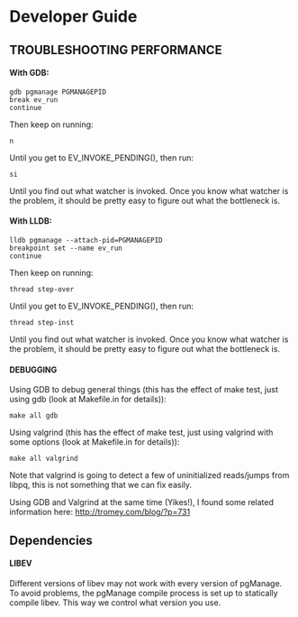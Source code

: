# Developer Guide

## TROUBLESHOOTING PERFORMANCE

#### With GDB:

    gdb pgmanage PGMANAGEPID
    break ev_run
    continue

Then keep on running:

	n

Until you get to EV_INVOKE_PENDING(), then run:

	si

Until you find out what watcher is invoked. Once you know what watcher is the problem, it should be pretty easy to figure out what the bottleneck is.

#### With LLDB:

    lldb pgmanage --attach-pid=PGMANAGEPID
    breakpoint set --name ev_run
	continue

Then keep on running:

	thread step-over

Until you get to EV_INVOKE_PENDING(), then run:

	thread step-inst

Until you find out what watcher is invoked. Once you know what watcher is the problem, it should be pretty easy to figure out what the bottleneck is.

#### DEBUGGING

Using GDB to debug general things (this has the effect of make test, just using gdb (look at Makefile.in for details)):

    make all gdb

Using valgrind (this has the effect of make test, just using valgrind with some options (look at Makefile.in for details)):

    make all valgrind

Note that valgrind is going to detect a few of uninitialized reads/jumps from libpq, this is not something that we can fix easily.

Using GDB and Valgrind at the same time (Yikes!), I found some related information here: http://tromey.com/blog/?p=731

## Dependencies

#### LIBEV
Different versions of libev may not work with every version of pgManage. To avoid problems, the pgManage compile process is set up to statically compile libev. This way we control what version you use.

